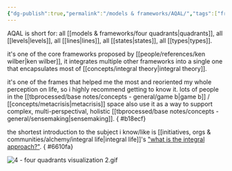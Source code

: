 ```yaml
---
{"dg-publish":true,"permalink":"/models & frameworks/AQAL/","tags":["framework","integraltheory","🌿"],"created":"2024-03-10T15:35:51.504-03:00","updated":"2024-07-23T01:39:14.797-03:00"}
---
```


AQAL is short for: all [[models & frameworks/four quadrants\|quadrants]], all [[levels\|levels]], all [[lines\|lines]], all [[states\|states]], all [[types\|types]].

it's one of the core frameworks proposed by [[people/references/ken wilber\|ken wilber]], it integrates multiple other frameworks into a single one that encapsulates most of [[concepts/integral theory\|integral theory]].

it's one of the frames that helped me the most and reoriented my whole perception on life, so i highly recommend getting to know it. lots of people in the [[tbprocessed/base notes/concepts - general/game b\|game b]] / [[concepts/metacrisis\|metacrisis]] space also use it as a way to support complex, multi-perspectival, holistic [[tbprocessed/base notes/concepts - general/sensemaking\|sensemaking]].
{ #b18ecf}


the shortest introduction to the subject i know/like is [[initiatives, orgs & communities/alchemy/integral life\|integral life]]'s ["what is the integral approach?"](https://integrallife.com/what-is-integral-approach/).
{ #6610fa}


![4 - four quadrants visualization 2.gif](/img/user/assets/4%20-%20four%20quadrants%20visualization%202.gif)